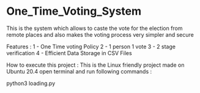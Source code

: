 # One_Time_Voting_System
This is the system which allows to caste the vote for the election from remote places and also makes the voting process very simpler and secure

Features :
1 - One Time voting Policy 
2 - 1 person 1 vote
3 - 2 stage verification
4 - Efficient Data Storage in CSV Files 


How to execute this project : 
This is the Linux friendly project made on Ubuntu 20.4
open terminal and run following commands : 

python3 loading.py
